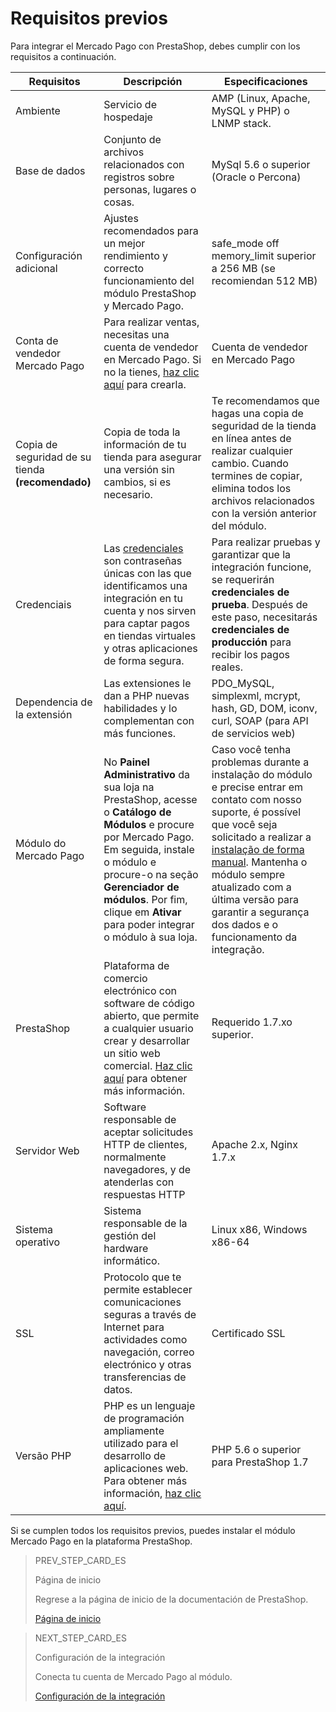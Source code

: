 # Requisitos previos

Para integrar el Mercado Pago con PrestaShop, debes cumplir con los requisitos a continuación.
 
| Requisitos | Descripción | Especificaciones |
| --- | --- | --- |
| Ambiente | Servicio de hospedaje | AMP (Linux, Apache, MySQL y PHP) o LNMP stack. |
| Base de dados | Conjunto de archivos relacionados con registros sobre personas, lugares o cosas. | MySql 5.6 o superior (Oracle o Percona) |
| Configuración adicional | Ajustes recomendados para un mejor rendimiento y correcto funcionamiento del módulo PrestaShop y Mercado Pago. | safe_mode off memory_limit superior a 256 MB (se recomiendan 512 MB) |
| Conta de vendedor Mercado Pago | Para realizar ventas, necesitas una cuenta de vendedor en Mercado Pago. Si no la tienes, [haz clic aquí](https://www.mercadopago[FAKER][URL][DOMAIN]/hub/registration/landing) para crearla. | Cuenta de vendedor en Mercado Pago |
| Copia de seguridad de su tienda **(recomendado)** | Copia de toda la información de tu tienda para asegurar una versión sin cambios, si es necesario. | Te recomendamos que hagas una copia de seguridad de la tienda en línea antes de realizar cualquier cambio. Cuando termines de copiar, elimina todos los archivos relacionados con la versión anterior del módulo. |
| Credenciais | Las [credenciales](/developers/es/guides/additional-content/credentials/credentials) son contraseñas únicas con las que identificamos una integración en tu cuenta y nos sirven para captar pagos en tiendas virtuales y otras aplicaciones de forma segura. | Para realizar pruebas y garantizar que la integración funcione, se requerirán **credenciales de prueba**. Después de este paso, necesitarás **credenciales de producción** para recibir los pagos reales. |
| Dependencia de la extensión | Las extensiones le dan a PHP nuevas habilidades y lo complementan con más funciones. | PDO_MySQL, simplexml, mcrypt, hash, GD, DOM, iconv, curl, SOAP (para API de servicios web) |
| Módulo do Mercado Pago | No **Painel Administrativo** da sua loja na PrestaShop, acesse o **Catálogo de Módulos** e procure por Mercado Pago. Em seguida, instale o módulo e procure-o na seção **Gerenciador de módulos**. Por fim, clique em **Ativar** para poder integrar o módulo à sua loja. | Caso você tenha problemas durante a instalação do módulo e precise entrar em contato com nosso suporte, é possível que você seja solicitado a realizar a [instalação de forma manual](/developers/pt/docs/prestashop/how-tos/install-module-manually). Mantenha o módulo sempre atualizado com a última versão para garantir a segurança dos dados e o funcionamento da integração. |
| PrestaShop | Plataforma de comercio electrónico con software de código abierto, que permite a cualquier usuario crear y desarrollar un sitio web comercial. [Haz clic aquí](https://www.prestashop.com/pt/) para obtener más información. | Requerido 1.7.xo superior. |
| Servidor Web | Software responsable de aceptar solicitudes HTTP de clientes, normalmente navegadores, y de atenderlas con respuestas HTTP | Apache 2.x, Nginx 1.7.x |
| Sistema operativo | Sistema responsable de la gestión del hardware informático. | Linux x86, Windows x86-64 |
| SSL | Protocolo que te permite establecer comunicaciones seguras a través de Internet para actividades como navegación, correo electrónico y otras transferencias de datos. | Certificado SSL |
| Versão PHP | PHP es un lenguaje de programación ampliamente utilizado para el desarrollo de aplicaciones web. Para obtener más información, [haz clic aquí](https://www.php.net/). | PHP 5.6 o superior para PrestaShop 1.7 |

Si se cumplen todos los requisitos previos, puedes instalar el módulo Mercado Pago en la plataforma PrestaShop.

> PREV_STEP_CARD_ES
>
> Página de inicio
>
> Regrese a la página de inicio de la documentación de PrestaShop.
>
> [Página de inicio](/developers/es/docs/prestashop/landing)

> NEXT_STEP_CARD_ES
>
> Configuración de la integración
>
> Conecta tu cuenta de Mercado Pago al módulo.
>
> [Configuración de la integración](/developers/es/docs/prestashop/integration)